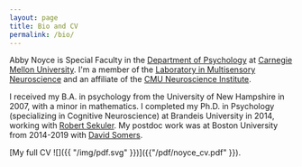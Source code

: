 ```yaml
---
layout: page
title: Bio and CV
permalink: /bio/
---
```


Abby Noyce is Special Faculty in the [Department of Psychology](https://www.cmu.edu/dietrich/psychology/) at [Carnegie Mellon University](http://cmu.edu). I'm a member of the [Laboratory in Multisensory Neuroscience](https://www.cmu.edu/dietrich/psychology/shinn/) and an affiliate of the [CMU Neuroscience Institute](https://www.cmu.edu/ni/).

I received my B.A. in psychology from the University of New Hampshire in 2007, with a minor in mathematics. I completed my Ph.D. in Psychology (specializing in Cognitive Neuroscience) at Brandeis University in 2014, working with [Robert Sekuler](http://people.brandeis.edu/~sekuler). My postdoc work was at Boston University from 2014-2019 with [David Somers](http://sites.bu.edu/fmri/).

[My full CV ![]({{ "/img/pdf.svg" }})]({{"/pdf/noyce_cv.pdf" }}).
